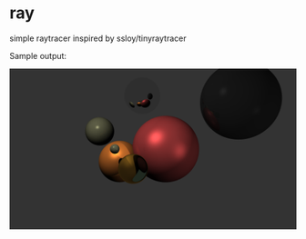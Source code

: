 # ray

simple raytracer inspired by ssloy/tinyraytracer

Sample output:

![sample output](/out.png)
